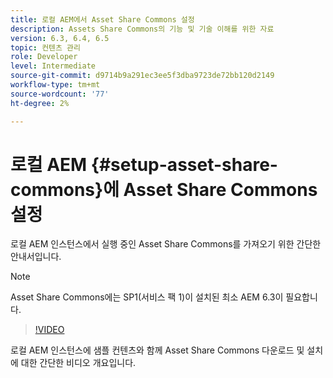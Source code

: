 ```yaml
---
title: 로컬 AEM에서 Asset Share Commons 설정
description: Assets Share Commons의 기능 및 기술 이해를 위한 자료
version: 6.3, 6.4, 6.5
topic: 컨텐츠 관리
role: Developer
level: Intermediate
source-git-commit: d9714b9a291ec3ee5f3dba9723de72bb120d2149
workflow-type: tm+mt
source-wordcount: '77'
ht-degree: 2%

---
```



# 로컬 AEM {#setup-asset-share-commons}에 Asset Share Commons 설정

로컬 AEM 인스턴스에서 실행 중인 Asset Share Commons를 가져오기 위한 간단한 안내서입니다.

>[!NOTE]
>
>Asset Share Commons에는 SP1(서비스 팩 1)이 설치된 최소 AEM 6.3이 필요합니다.

>[!VIDEO](https://video.tv.adobe.com/v/20499/?quality=9&learn=on)

로컬 AEM 인스턴스에 샘플 컨텐츠와 함께 Asset Share Commons 다운로드 및 설치에 대한 간단한 비디오 개요입니다.
